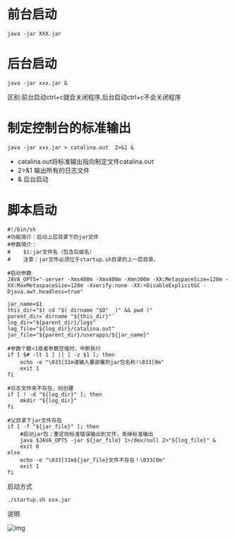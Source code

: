 # 前台启动

```
java -jar XXX.jar
```

# 后台启动

```
java -jar xxx.jar &
```

区别:前台启动ctrl+c就会关闭程序,后台启动ctrl+c不会关闭程序

# 制定控制台的标准输出

```
java -jar xxx.jar > catalina.out  2>&1 & 
```

- catalina.out将标准输出指向制定文件catalina.out
- 2>&1 输出所有的日志文件
- & 后台启动

# 脚本启动

```
#!/bin/sh
#功能简介：启动上层目录下的jar文件
#参数简介：
#    $1:jar文件名（包含后缀名）
#    注意：jar文件必须位于startup.sh目录的上一层目录。

#启动参数
JAVA_OPTS="-server -Xms400m -Xmx400m -Xmn300m -XX:MetaspaceSize=128m -XX:MaxMetaspaceSize=128m -Xverify:none -XX:+DisableExplicitGC -Djava.awt.headless=true"

jar_name=$1
this_dir="$( cd "$( dirname "$0"  )" && pwd )"
parent_dir=`dirname "${this_dir}"`
log_dir="${parent_dir}/logs"
log_file="${log_dir}/catalina.out"
jar_file="${parent_dir}/userapps/${jar_name}"

#参数个数<1或者参数空值时，中断执行
if [ $# -lt 1 ] || [ -z $1 ]; then
    echo -e "\033[31m请输入要部署的jar包名称!\033[0m"
    exit 1
fi

#日志文件夹不存在，则创建
if [ ! -d "${log_dir}" ]; then
    mkdir "${log_dir}"
fi

#父目录下jar文件存在
if [ -f "${jar_file}" ]; then
    #启动jar包；重定向标准错误输出到文件，丢掉标准输出
    java $JAVA_OPTS -jar ${jar_file} 1>/dev/null 2>"${log_file}" &
    exit 0
else
    echo -e "\033[31m${jar_file}文件不存在！\033[0m"
    exit 1
fi
```

 启动方式

```
./startup.sh xxx.jar
```

说明

![img](https://images2015.cnblogs.com/blog/1006037/201612/1006037-20161208171432741-871972136.png)

 